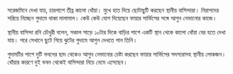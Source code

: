 সরেজমিনে দেখা যায়, চারপাশে তীব্র কালো ধোঁয়া। মুখে হাত দিয়ে ছোটাছুটি করছেন স্থানীয় বাসিন্দারা। নিরাপদের সরিয়ে নিচ্ছেন গুদামে থাকা মালামাল। কেউ কেউ যোগ দিয়েছেন ফায়ার সার্ভিসের সঙ্গে আগুন নেভানোর কাজে।

স্থানীয় বাসিন্দা রনি চৌধুরী বলেন, সকাল সাড়ে ১০টার দিকে বাড়ির পাশে একটি স্থান থেকে কালো ধোঁয়া বের হতে দেখা যায়। পরে সেখানে ছুটে গিয়ে ঝুটের গুদামে আগুন দেখতে পান তিনি।

গুদামটির পাশে দুটি ভবনের ছাদ থেকেও আগুন নেভানোর চেষ্টা করছেন ফায়ার সার্ভিসের সদস্যরাসহ স্থানীয় লোকজন। ধোঁয়ার কারণে দুই ভবন থেকেই বাসিন্দারা নিচে নেমে এসেছেন।
